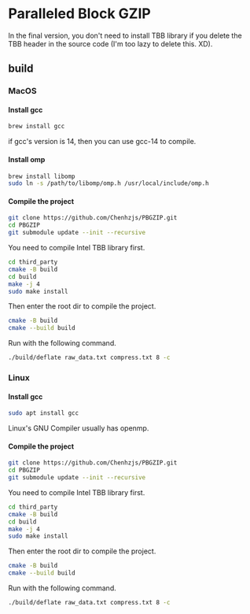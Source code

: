 # Paralleled Block GZIP

In the final version, you don't need to install TBB library if you delete the TBB header in the source code (I'm too lazy to delete this. XD).

## build

### MacOS

#### Install gcc

```bash
brew install gcc
```
if gcc's version is 14, then you can use gcc-14 to compile.

#### Install omp

```bash
brew install libomp
sudo ln -s /path/to/libomp/omp.h /usr/local/include/omp.h
```
#### Compile the project

```bash
git clone https://github.com/Chenhzjs/PBGZIP.git
cd PBGZIP
git submodule update --init --recursive

```

You need to compile Intel TBB library first.

```bash
cd third_party
cmake -B build
cd build
make -j 4
sudo make install
```

Then enter the root dir to compile the project.
 
```bash
cmake -B build
cmake --build build
```

Run with the following command.

```bash
./build/deflate raw_data.txt compress.txt 8 -c
```

### Linux

#### Install gcc

```bash
sudo apt install gcc
```
Linux's GNU Compiler usually has openmp.

#### Compile the project

```bash
git clone https://github.com/Chenhzjs/PBGZIP.git
cd PBGZIP
git submodule update --init --recursive

```

You need to compile Intel TBB library first.

```bash
cd third_party
cmake -B build
cd build
make -j 4
sudo make install
```

Then enter the root dir to compile the project.
 
```bash
cmake -B build
cmake --build build
```

Run with the following command.

```bash
./build/deflate raw_data.txt compress.txt 8 -c
```
